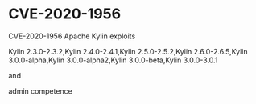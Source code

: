 # CVE-2020-1956
CVE-2020-1956 Apache Kylin exploits

Kylin 2.3.0-2.3.2,Kylin 2.4.0-2.4.1,Kylin 2.5.0-2.5.2,Kylin 2.6.0-2.6.5,Kylin 3.0.0-alpha,Kylin 3.0.0-alpha2,Kylin 3.0.0-beta,Kylin 3.0.0-3.0.1

and

admin competence
